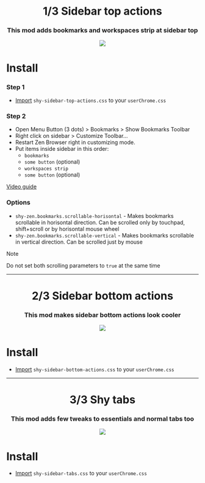 <h1 align=center> 1/3 Sidebar top actions</h1>

<h3 align=center>This mod adds bookmarks and workspaces strip at sidebar top</h3>

<p align=center><img src="https://github.com/user-attachments/assets/7883e497-2f83-4b64-89c0-3d574e085760"></p>

# Install

### Step 1
- [Import](https://developer.mozilla.org/en-US/docs/Web/CSS/@import) `shy-sidebar-top-actions.css` to your `userChrome.css`

### Step 2

- Open Menu Button (3 dots) > Bookmarks > Show Bookmarks Toolbar
- Right click on sidebar > Customize Toolbar...
- Restart Zen Browser right in customizing mode.
- Put items inside sidebar in this order:
   + `bookmarks`
   + `some button` (optional)
   + `workspaces strip`
   + `some button` (optional)

[Video guide](https://imgur.com/a/sidebar-video-guide-PynnoXv)

### Options
- `shy-zen.bookmarks.scrollable-horisontal` - Makes bookmarks scrollable in horisontal direction. Can be scrolled only by touchpad, shift+scroll or by horisontal mouse wheel
- `shy-zen.bookmarks.scrollable-vertical` - Makes bookmarks scrollable in vertical direction. Can be scrolled just by mouse

> [!NOTE]
> Do not set both scrolling parameters to `true` at the same time

-----

<h1 align=center> 2/3 Sidebar bottom actions</h1>

<h3 align=center>This mod makes sidebar bottom actions look cooler</h3>

<p align=center><img src="https://github.com/user-attachments/assets/2198023b-e59c-456b-9fa9-726ac89a49a2"></p>

# Install

- [Import](https://developer.mozilla.org/en-US/docs/Web/CSS/@import) `shy-sidebar-bottom-actions.css` to your `userChrome.css`

-----

<h1 align=center> 3/3 Shy tabs</h1>

<h3 align=center>This mod adds few tweaks to essentials and normal tabs too</h3>

<p align=center><img src="https://github.com/user-attachments/assets/c6f09664-1988-4f4e-9413-c01cfcc589d9"></p>

# Install

- [Import](https://developer.mozilla.org/en-US/docs/Web/CSS/@import) `shy-sidebar-tabs.css` to your `userChrome.css`
